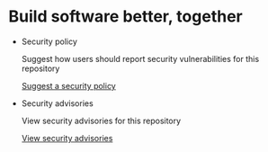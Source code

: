 # Build software better, together

* Security policy

   Suggest how users should report security vulnerabilities for this repository

   [Suggest a security policy](https://github.com/michaelliebling/fuzof/security/policy)

* Security advisories

   View security advisories for this repository

  [View security advisories](https://github.com/michaelliebling/fuzof/security/advisories)

